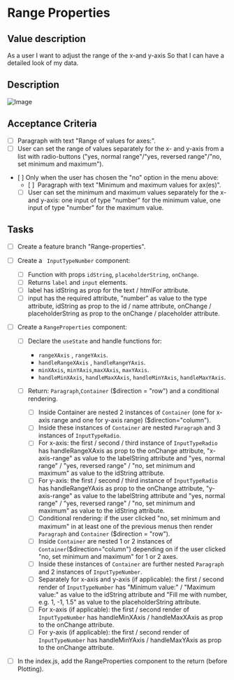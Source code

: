 # Range Properties

## Value description

As a user
I want to adjust the range of the x-and y-axis
So that I can have a detailed look of my data.

## Description

![Image](https://github.com/catdieval/capstone-plotdata/assets/148491107/dfaf868e-16ac-4c41-be83-14c79400b765)

## Acceptance Criteria

- [ ] Paragraph with text "Range of values for axes:".
- [ ] User can set the range of values separately for the x- and y-axis from a list with radio-buttons ("yes, normal range"/"yes, reversed range"/"no, set minimum and maximum").
- [ ] Only when the user has chosen the "no" option in the menu above:
  - [ ]  Paragraph with text "Minimum and maximum values for ax(es)".
  - [ ] User can set the minimum and maximum values separately for the x- and y-axis: one input of type "number" for the minimum value, one input of type "number" for the maximum value.

## Tasks

- [ ] Create a feature branch "Range-properties".

- [ ] Create a ` InputTypeNumber` component:

  - [ ] Function with props `idString`, `placeholderString`, `onChange`.
  - [ ] Returns `label` and `input` elements.
  - [ ] label has idString as prop for the text / htmlFor attribute.
  - [ ] input has the required attribute, "number" as value to the type attribute, idString as prop to the id / name attribute, onChange / placeholderString as prop to the onChange / placeholder attribute.

- [ ] Create a `RangeProperties` component:

  - [ ] Declare the `useState` and handle functions for:

    - `rangeXAxis` , `rangeYAxis`.
    - `handleRangeXAxis` , `handleRangeYAxis`.
    - `minXAxis`, `minYAxis`,`maxXAxis`, `maxYAxis`.
    - `handleMinXAxis`, `handleMaxXAxis`, `handleMinYAxis`, `handleMaxYAxis`.

  - [ ] Return: `Paragraph`,`Container` ($direction = "row") and a conditional rendering.
    - [ ] Inside Container are nested 2 instances of `Container` (one for x-axis range and one for y-axis range) ($direction="column").
    - [ ] Inside these instances of `Container` are nested `Paragraph` and 3 instances of `InputTypeRadio`.
    - [ ] For x-axis: the first / second / third instance of `InputTypeRadio` has handleRangeXAxis as prop to the onChange attribute, "x-axis-range" as value to the labelString attribute and "yes, normal range" / "yes, reversed range" / "no, set minimum and maximum" as value to the idString attribute.
    - [ ] For y-axis: the first / second / third instance of `InputTypeRadio` has handleRangeYAxis as prop to the onChange attribute, "y-axis-range" as value to the labelString attribute and "yes, normal range" / "yes, reversed range" / "no, set minimum and maximum" as value to the idString attribute.
    - [ ] Conditional rendering: if the user clicked "no, set minimum and maximum" in at least one of the previous menus then render `Paragraph` and `Container` ($direction = "row").
    - [ ] Inside `Container` are nested 1 or 2 instances of `Container`($direction="column") depending on if the user clicked "no, set minimum and maximum" for 1 or 2 axes.
    - [ ] Inside these instances of `Container` are further nested `Paragraph` and 2 instances of `InputTypeNumber`.
    - [ ] Separately for x-axis and y-axis (if applicable): the first / second render of `InputTypeNumber` has "Minimum value:" / "Maximum value:" as value to the idString attribute and "Fill me with number, e.g. 1, -1, 1.5" as value to the placeholderString attribute.
    - [ ] For x-axis (if applicable): the first / second render of `InputTypeNumber` has handleMinXAxis / handleMaxXAxis as prop to the onChange attribute.
    - [ ] For y-axis (if applicable): the first / second render of `InputTypeNumber` has handleMinYAxis / handleMaxYAxis as prop to the onChange attribute.

- [ ] In the index.js, add the RangeProperties component to the return (before Plotting).
